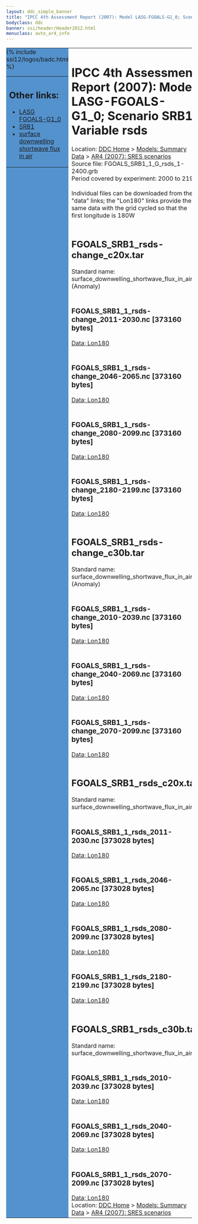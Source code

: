 ```yaml
---
layout: ddc_simple_banner
title: "IPCC 4th Assessment Report (2007): Model LASG-FGOALS-G1_0; Scenario SRB1; Variable rsds"
bodyclass: ddc
banner: ssi/header/Header2012.html
menuclass: auto_ar4_info
---
```



<table width="100%" border="0" cellspacing="0" cellpadding="0" style="border-collapse: collapse;">
<tr style="margin:0;padding:0;border:0;">
<td style="margin:0;padding:0;border:0;height:1pt;width:150pt;background:#5492CD;" valign="top" >

<div id="lh-col2" class="auto_ar4_info">
<table class="menumain" bgcolor="#5492CD" cellspacing="0" width="100%" border="0">
<tr><td>
<h2> Other links:</h2>
<ul>
<li><a href="/auto/ar4/model-LASG-FGOALS-G1_0.html">LASG<br/>FGOALS-G1_0</a></li>
<li><a href="/auto/ar4/scenario-SRB1.html">SRB1</a></li>
<li><a href="/auto/ar4/var-surface_downwelling_shortwave_flux_in_air.html">surface downwelling<br/> shortwave flux in air</a></li>
</ul>
</td></tr>
{% include ssi12/logos/badc.html %}
</table>
</div>
</td>
<td><h1>IPCC 4th Assessment Report (2007): Model LASG-FGOALS-G1_0; Scenario SRB1; Variable rsds</h1>

<!-- Breadcrumb1 -->
<div id="breadcrumb1" align="left">
Location: <a href="/index.html">DDC Home</a> > <a href="/sim/gcm_clim/">Models: Summary Data</a>
> <a href="/sim/gcm_clim/SRES_AR4/index.html">AR4 (2007): SRES scenarios</a>
</div>
<!-- End of Breadcrumb1 -->Source file: FGOALS_SRB1_1_G_rsds_1-2400.grb
<br/>
Period covered by experiment: 2000 to 2199<br/>
<br/>Individual files can be downloaded from the "data" links; the "Lon180" links provide the same data
         with the grid cycled so that the first longitude is 180W<br/>
<br/><h2>FGOALS_SRB1_rsds-change_c20x.tar</h2>
Standard name: surface_downwelling_shortwave_flux_in_air (Anomaly)<br>
<br/><h3>FGOALS_SRB1_1_rsds-change_2011-2030.nc [373160 bytes]</h3>
<a href="http://apps.ipcc-data.org/cgi-bin/downl/ar4_nc/rsds/FGOALS_SRB1_1_rsds-change_2011-2030.nc">Data; </a><a href="http://apps.ipcc-data.org/cgi-bin/downl/ar4_nc/rsds/FGOALS_SRB1_1_rsds-change_2011-2030.cyto180.nc"> Lon180</a><br/>
<br/><h3>FGOALS_SRB1_1_rsds-change_2046-2065.nc [373160 bytes]</h3>
<a href="http://apps.ipcc-data.org/cgi-bin/downl/ar4_nc/rsds/FGOALS_SRB1_1_rsds-change_2046-2065.nc">Data; </a><a href="http://apps.ipcc-data.org/cgi-bin/downl/ar4_nc/rsds/FGOALS_SRB1_1_rsds-change_2046-2065.cyto180.nc"> Lon180</a><br/>
<br/><h3>FGOALS_SRB1_1_rsds-change_2080-2099.nc [373160 bytes]</h3>
<a href="http://apps.ipcc-data.org/cgi-bin/downl/ar4_nc/rsds/FGOALS_SRB1_1_rsds-change_2080-2099.nc">Data; </a><a href="http://apps.ipcc-data.org/cgi-bin/downl/ar4_nc/rsds/FGOALS_SRB1_1_rsds-change_2080-2099.cyto180.nc"> Lon180</a><br/>
<br/><h3>FGOALS_SRB1_1_rsds-change_2180-2199.nc [373160 bytes]</h3>
<a href="http://apps.ipcc-data.org/cgi-bin/downl/ar4_nc/rsds/FGOALS_SRB1_1_rsds-change_2180-2199.nc">Data; </a><a href="http://apps.ipcc-data.org/cgi-bin/downl/ar4_nc/rsds/FGOALS_SRB1_1_rsds-change_2180-2199.cyto180.nc"> Lon180</a><br/>
<br/><h2>FGOALS_SRB1_rsds-change_c30b.tar</h2>
Standard name: surface_downwelling_shortwave_flux_in_air (Anomaly)<br>
<br/><h3>FGOALS_SRB1_1_rsds-change_2010-2039.nc [373160 bytes]</h3>
<a href="http://apps.ipcc-data.org/cgi-bin/downl/ar4_nc/rsds/FGOALS_SRB1_1_rsds-change_2010-2039.nc">Data; </a><a href="http://apps.ipcc-data.org/cgi-bin/downl/ar4_nc/rsds/FGOALS_SRB1_1_rsds-change_2010-2039.cyto180.nc"> Lon180</a><br/>
<br/><h3>FGOALS_SRB1_1_rsds-change_2040-2069.nc [373160 bytes]</h3>
<a href="http://apps.ipcc-data.org/cgi-bin/downl/ar4_nc/rsds/FGOALS_SRB1_1_rsds-change_2040-2069.nc">Data; </a><a href="http://apps.ipcc-data.org/cgi-bin/downl/ar4_nc/rsds/FGOALS_SRB1_1_rsds-change_2040-2069.cyto180.nc"> Lon180</a><br/>
<br/><h3>FGOALS_SRB1_1_rsds-change_2070-2099.nc [373160 bytes]</h3>
<a href="http://apps.ipcc-data.org/cgi-bin/downl/ar4_nc/rsds/FGOALS_SRB1_1_rsds-change_2070-2099.nc">Data; </a><a href="http://apps.ipcc-data.org/cgi-bin/downl/ar4_nc/rsds/FGOALS_SRB1_1_rsds-change_2070-2099.cyto180.nc"> Lon180</a><br/>
<br/><h2>FGOALS_SRB1_rsds_c20x.tar</h2>
Standard name: surface_downwelling_shortwave_flux_in_air<br>
<br/><h3>FGOALS_SRB1_1_rsds_2011-2030.nc [373028 bytes]</h3>
<a href="http://apps.ipcc-data.org/cgi-bin/downl/ar4_nc/rsds/FGOALS_SRB1_1_rsds_2011-2030.nc">Data; </a><a href="http://apps.ipcc-data.org/cgi-bin/downl/ar4_nc/rsds/FGOALS_SRB1_1_rsds_2011-2030.cyto180.nc"> Lon180</a><br/>
<br/><h3>FGOALS_SRB1_1_rsds_2046-2065.nc [373028 bytes]</h3>
<a href="http://apps.ipcc-data.org/cgi-bin/downl/ar4_nc/rsds/FGOALS_SRB1_1_rsds_2046-2065.nc">Data; </a><a href="http://apps.ipcc-data.org/cgi-bin/downl/ar4_nc/rsds/FGOALS_SRB1_1_rsds_2046-2065.cyto180.nc"> Lon180</a><br/>
<br/><h3>FGOALS_SRB1_1_rsds_2080-2099.nc [373028 bytes]</h3>
<a href="http://apps.ipcc-data.org/cgi-bin/downl/ar4_nc/rsds/FGOALS_SRB1_1_rsds_2080-2099.nc">Data; </a><a href="http://apps.ipcc-data.org/cgi-bin/downl/ar4_nc/rsds/FGOALS_SRB1_1_rsds_2080-2099.cyto180.nc"> Lon180</a><br/>
<br/><h3>FGOALS_SRB1_1_rsds_2180-2199.nc [373028 bytes]</h3>
<a href="http://apps.ipcc-data.org/cgi-bin/downl/ar4_nc/rsds/FGOALS_SRB1_1_rsds_2180-2199.nc">Data; </a><a href="http://apps.ipcc-data.org/cgi-bin/downl/ar4_nc/rsds/FGOALS_SRB1_1_rsds_2180-2199.cyto180.nc"> Lon180</a><br/>
<br/><h2>FGOALS_SRB1_rsds_c30b.tar</h2>
Standard name: surface_downwelling_shortwave_flux_in_air<br>
<br/><h3>FGOALS_SRB1_1_rsds_2010-2039.nc [373028 bytes]</h3>
<a href="http://apps.ipcc-data.org/cgi-bin/downl/ar4_nc/rsds/FGOALS_SRB1_1_rsds_2010-2039.nc">Data; </a><a href="http://apps.ipcc-data.org/cgi-bin/downl/ar4_nc/rsds/FGOALS_SRB1_1_rsds_2010-2039.cyto180.nc"> Lon180</a><br/>
<br/><h3>FGOALS_SRB1_1_rsds_2040-2069.nc [373028 bytes]</h3>
<a href="http://apps.ipcc-data.org/cgi-bin/downl/ar4_nc/rsds/FGOALS_SRB1_1_rsds_2040-2069.nc">Data; </a><a href="http://apps.ipcc-data.org/cgi-bin/downl/ar4_nc/rsds/FGOALS_SRB1_1_rsds_2040-2069.cyto180.nc"> Lon180</a><br/>
<br/><h3>FGOALS_SRB1_1_rsds_2070-2099.nc [373028 bytes]</h3>
<a href="http://apps.ipcc-data.org/cgi-bin/downl/ar4_nc/rsds/FGOALS_SRB1_1_rsds_2070-2099.nc">Data; </a><a href="http://apps.ipcc-data.org/cgi-bin/downl/ar4_nc/rsds/FGOALS_SRB1_1_rsds_2070-2099.cyto180.nc"> Lon180</a><br/>
<!-- Breadcrumb2 -->
<div id="breadcrumb2" align="left">
Location: <a href="/index.html">DDC Home</a> > <a href="/sim/gcm_clim/">Models: Summary Data</a>
> <a href="/sim/gcm_clim/SRES_AR4/index.html">AR4 (2007): SRES scenarios</a>
</div>
<!-- End of Breadcrumb2 --></td></tr></table>
